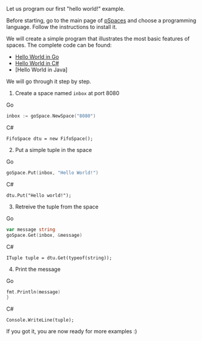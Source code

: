 Let us program our first "hello world!" example.

Before starting, go to the main page of [pSpaces](../) and choose a programming language. Follow the instructions to install it.

We will create a simple program that illustrates the most basic features of spaces. The complete code can be found:
- [Hello World in Go](https://github.com/pSpaces/goSpace/blob/master/examples/HelloWorld/main.go)
- [Hello World in C#](https://github.com/pSpaces/dotSpace/wiki/getting-started)
- [Hello World in Java]

We will go through it step by step.

1. Create a space named `inbox` at port 8080

Go
```go
inbox := goSpace.NewSpace("8080")
```
C#
```
FifoSpace dtu = new FifoSpace();
```

2. Put a simple tuple in the space

Go
```go
goSpace.Put(inbox, "Hello World!")
```
C#
```
dtu.Put("Hello world!");
```

3. Retreive the tuple from the space

Go
```go
var message string
goSpace.Get(inbox, &message)
```
C#
```
ITuple tuple = dtu.Get(typeof(string));
```

4. Print the message

Go
```go
fmt.Println(message)
}
```
C#
```
Console.WriteLine(tuple);
```


If you got it, you are now ready for more examples :)
